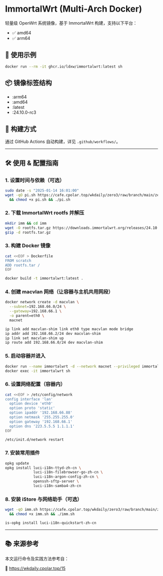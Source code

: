 # ImmortalWrt (Multi-Arch Docker)

轻量级 OpenWrt 系统镜像，基于 ImmortalWrt 构建，支持以下平台：

- ✅ amd64
- ✅ arm64

## 🐳 使用示例

```bash
docker run --rm -it ghcr.io/ldxw/immortalwrt:latest sh
```

## 📦 镜像标签结构

- :arm64
- :amd64
- :latest
- :24.10.0-rc3

## 🔧 构建方式

通过 GitHub Actions 自动构建，详见 `.github/workflows/`。


---

## 🛠 使用 & 配置指南

### 1. 设置时间与依赖（可选）

```bash
sudo date -s "2025-01-14 16:01:00"
wget -qO pi.sh https://cafe.cpolar.top/wkdaily/zero3/raw/branch/main/zero3/pi.sh \
  && chmod +x pi.sh && ./pi.sh
```

### 2. 下载 ImmortalWrt rootfs 并解压

```bash
mkdir imm && cd imm
wget -O rootfs.tar.gz https://downloads.immortalwrt.org/releases/24.10.0-rc3/targets/armsr/armv8/immortalwrt-24.10.0-rc3-armsr-armv8-rootfs.tar.gz
gzip -d rootfs.tar.gz
```

### 3. 构建 Docker 镜像

```bash
cat <<EOF > Dockerfile
FROM scratch
ADD rootfs.tar /
EOF

docker build -t immortalwrt:latest .
```

### 4. 创建 macvlan 网络（让容器与主机共用网段）

```bash
docker network create -d macvlan \
  --subnet=192.168.66.0/24 \
  --gateway=192.168.66.1 \
  -o parent=eth0 \
  macnet

ip link add macvlan-shim link eth0 type macvlan mode bridge
ip addr add 192.168.66.2/24 dev macvlan-shim
ip link set macvlan-shim up
ip route add 192.168.66.0/24 dev macvlan-shim
```

### 5. 启动容器并进入

```bash
docker run --name immortalwrt -d --network macnet --privileged immortalwrt:latest /sbin/init
docker exec -it immortalwrt sh
```

### 6. 设置网络配置（容器内）

```bash
cat <<EOF > /etc/config/network
config interface 'lan'
  option device 'eth0'
  option proto 'static'
  option ipaddr '192.168.66.88'
  option netmask '255.255.255.0'
  option gateway '192.168.66.1'
  option dns '223.5.5.5 1.1.1.1'
EOF

/etc/init.d/network restart
```

### 7. 安装常用插件

```bash
opkg update
opkg install luci-i18n-ttyd-zh-cn \
             luci-i18n-filebrowser-go-zh-cn \
             luci-i18n-argon-config-zh-cn \
             openssh-sftp-server \
             luci-i18n-samba4-zh-cn
```

### 8. 安装 iStore 与网络助手（可选）

```bash
wget -qO imm.sh https://cafe.cpolar.top/wkdaily/zero3/raw/branch/main/zero3/imm.sh \
  && chmod +x imm.sh && ./imm.sh

is-opkg install luci-i18n-quickstart-zh-cn
```


---

## 📚 来源参考

本文运行命令及实践方法参考自：

🔗 https://wkdaily.cpolar.top/15
